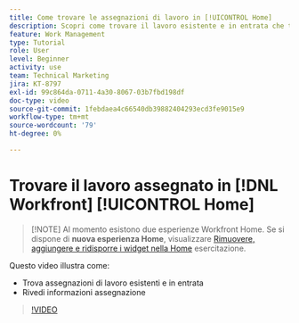 ```yaml
---
title: Come trovare le assegnazioni di lavoro in [!UICONTROL Home]
description: Scopri come trovare il lavoro esistente e in entrata che ti è stato assegnato in [!UICONTROL  ]. Rivedere quindi le informazioni sulle assegnazioni.
feature: Work Management
type: Tutorial
role: User
level: Beginner
activity: use
team: Technical Marketing
jira: KT-8797
exl-id: 99c864da-0711-4a30-8067-03b7fbd198df
doc-type: video
source-git-commit: 1febdaea4c66540db39882404293ecd3fe9015e9
workflow-type: tm+mt
source-wordcount: '79'
ht-degree: 0%

---
```


# Trovare il lavoro assegnato in [!DNL Workfront] [!UICONTROL Home]


>[!NOTE] Al momento esistono due esperienze Workfront Home. Se si dispone di <b>nuova esperienza Home</b>, visualizzare [Rimuovere, aggiungere e ridisporre i widget nella Home](https://experienceleague.adobe.com/docs/workfront-learn/tutorials-workfront/home/remove-add-and-rearrange-widgets.html?lang=en) esercitazione.


Questo video illustra come:

* Trova assegnazioni di lavoro esistenti e in entrata
* Rivedi informazioni assegnazione

>[!VIDEO](https://video.tv.adobe.com/v/335098/?quality=12&learn=on)
